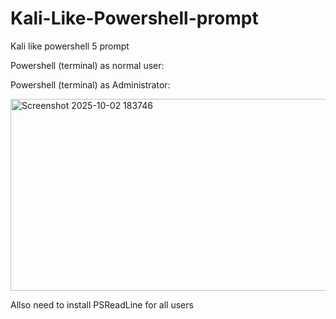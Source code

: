 # Kali-Like-Powershell-prompt
Kali like powershell 5 prompt

Powershell (terminal) as normal user:

Powershell (terminal) as Administrator:

<img width="634" height="307" alt="Screenshot 2025-10-02 183746" src="https://github.com/user-attachments/assets/9d6aeb20-22e7-43d5-9961-6fb1fa31280f" />

Allso need to install PSReadLine for all users
